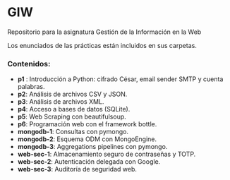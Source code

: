 # GIW
Repositorio para la asignatura Gestión de la Información en la Web

Los enunciados de las prácticas están incluidos en sus carpetas.

### Contenidos:

- **p1** : Introducción a Python: cifrado César, email sender SMTP y cuenta palabras.
- **p2**: Análisis de archivos CSV y JSON.
- **p3**: Análisis de archivos XML.
- **p4**: Acceso a bases de datos (SQLite).
- **p5**: Web Scraping con beautifulsoup.
- **p6**: Programación web con el framework bottle.
- **mongodb-1**: Consultas con pymongo.
- **mongodb-2**: Esquema ODM con MongoEngine.
- **mongodb-3**: Aggregations pipelines con pymongo.
- **web-sec-1**: Almacenamiento seguro de contraseñas y TOTP.
- **web-sec-2**: Autenticación delegada con Google.
- **web-sec-3**: Auditoría de seguridad web.